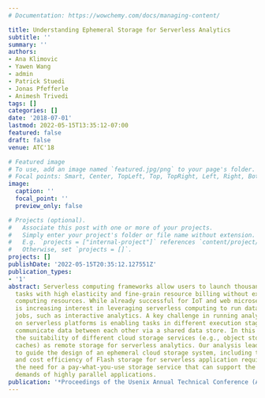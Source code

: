 ```yaml
---
# Documentation: https://wowchemy.com/docs/managing-content/

title: Understanding Ephemeral Storage for Serverless Analytics
subtitle: ''
summary: ''
authors:
- Ana Klimovic
- Yawen Wang
- admin
- Patrick Stuedi
- Jonas Pfefferle
- Animesh Trivedi
tags: []
categories: []
date: '2018-07-01'
lastmod: 2022-05-15T13:35:12-07:00
featured: false
draft: false
venue: ATC'18

# Featured image
# To use, add an image named `featured.jpg/png` to your page's folder.
# Focal points: Smart, Center, TopLeft, Top, TopRight, Left, Right, BottomLeft, Bottom, BottomRight.
image:
  caption: ''
  focal_point: ''
  preview_only: false

# Projects (optional).
#   Associate this post with one or more of your projects.
#   Simply enter your project's folder or file name without extension.
#   E.g. `projects = ["internal-project"]` references `content/project/deep-learning/index.md`.
#   Otherwise, set `projects = []`.
projects: []
publishDate: '2022-05-15T20:35:12.127551Z'
publication_types:
- '1'
abstract: Serverless computing frameworks allow users to launch thousands of concurrent
  tasks with high elasticity and fine-grain resource billing without explicitly managing
  computing resources. While already successful for IoT and web microservices, there
  is increasing interest in leveraging serverless computing to run data-intensive
  jobs, such as interactive analytics. A key challenge in running analytics workloads
  on serverless platforms is enabling tasks in different execution stages to efficiently
  communicate data between each other via a shared data store. In this paper, we explore
  the suitability of different cloud storage services (e.g., object stores and distributed
  caches) as remote storage for serverless analytics. Our analysis leads to key insights
  to guide the design of an ephemeral cloud storage system, including the performance
  and cost efficiency of Flash storage for serverless application requirements and
  the need for a pay-what-you-use storage service that can support the high throughput
  demands of highly parallel applications.
publication: '*Proceedings of the Usenix Annual Technical Conference (ATC)*'
---
```

